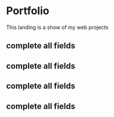 # Portfolio
This landing is a show of my web projects
## complete all fields
## complete all fields
## complete all fields
## complete all fields
